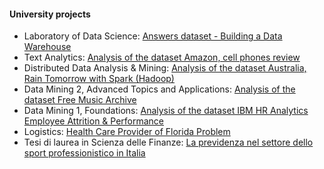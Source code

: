 #### University projects
+ Laboratory of Data Science: [Answers dataset - Building a Data Warehouse](https://github.com/bianchimario/LaboratoryOfDataScience)
+ Text Analytics: [Analysis of the dataset Amazon, cell phones review](https://github.com/bianchimario/TextAnalytics)
+ Distributed Data Analysis & Mining: [Analysis of the dataset Australia, Rain Tomorrow with Spark (Hadoop)](https://github.com/bianchimario/DDAM)
+ Data Mining 2, Advanced Topics and Applications: [Analysis of the dataset Free Music Archive](https://github.com/bianchimario/DataMining2)
+ Data Mining 1, Foundations: [Analysis of the dataset IBM HR Analytics Employee Attrition & Performance](https://github.com/bianchimario/DataMining1)
+ Logistics: [Health Care Provider of Florida Problem](https://github.com/bianchimario/Logistics)
+ Tesi di laurea in Scienza delle Finanze: [La previdenza nel settore dello sport professionistico in Italia]()
